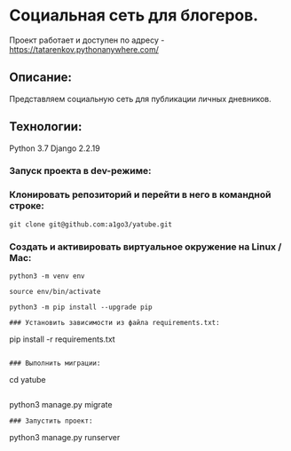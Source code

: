 # Социальная сеть для блогеров.

Проект работает и доступен по адресу - https://tatarenkov.pythonanywhere.com/

## Описание:

Представляем социальную сеть для публикации личных дневников. 

## Технологии:
Python 3.7
Django 2.2.19

### Запуск проекта в dev-режиме:

### Клонировать репозиторий и перейти в него в командной строке:

```
git clone git@github.com:a1go3/yatube.git
```

### Cоздать и активировать виртуальное окружение на Linux / Mac:

```
python3 -m venv env
```

```
source env/bin/activate
```

```
python3 -m pip install --upgrade pip

### Установить зависимости из файла requirements.txt:

```
pip install -r requirements.txt
```

### Выполнить миграции:

```
cd yatube
```
```
python3 manage.py migrate
```
### Запустить проект:

```
python3 manage.py runserver

```
